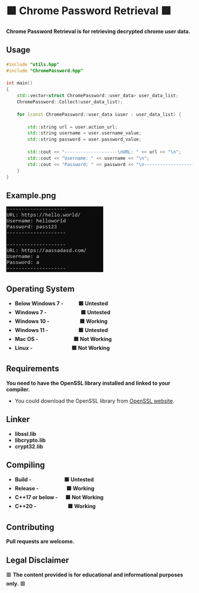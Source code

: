 # 🟩 Chrome Password Retrieval 🟩

**Chrome Password Retrieval is for retrieving decrypted chrome user data.**

## Usage

```c++
#include "utils.hpp"
#include "ChromePassword.hpp"

int main()
{
    std::vector<struct ChromePassword::user_data> user_data_list;
    ChromePassword::Collect(user_data_list);

    for (const ChromePassword::user_data &user : user_data_list) {

        std::string url = user.action_url;
        std::string username = user.username_value;
        std::string password = user.password_value;

        std::cout << "--------------------\nURL: " << url << "\n";
        std::cout << "Username: " << username << "\n";
        std::cout << "Password: " << password << "\n--------------------\n\n";
    }
}
```

## Example.png

![alt text](https://github.com/yurtrimu/chrome-password/blob/main/Example.png?raw=true)

## Operating System
- **Below Windows 7 -⠀⠀⠀⠀🟦 Untested**
- **Windows 7 -⠀⠀⠀⠀⠀⠀⠀⠀⠀🟦 Untested**
- **Windows 10 -⠀⠀⠀⠀⠀⠀⠀⠀🟩 Working**
- **Windows 11 -⠀⠀⠀⠀⠀⠀⠀⠀🟦 Untested**
- **Mac OS -⠀⠀⠀⠀⠀⠀⠀⠀⠀  🟥 Not Working**
- **Linux -⠀⠀⠀⠀⠀⠀⠀⠀⠀⠀  🟥 Not Working**

## Requirements

**You need to have the OpenSSL library installed and linked to your compiler.**

- You could download the OpenSSL library from [OpenSSL website](https://www.openssl.org/source/).

## Linker

- **libssl.lib**
- **libcrypto.lib**
- **crypt32.lib**

## Compiling

- **Build -⠀⠀ ⠀⠀⠀⠀⠀ ⠀🟦 Untested**
- **Release -⠀⠀⠀⠀⠀⠀ ⠀🟩 Working**
- **C++17 or below -⠀⠀🟥 Not Working**
- **C++20 -⠀⠀⠀⠀⠀⠀⠀⠀ 🟩 Working**

## Contributing

**Pull requests are welcome.**

## Legal Disclaimer
🟥 **The content provided is for educational and informational purposes only.** 🟥
